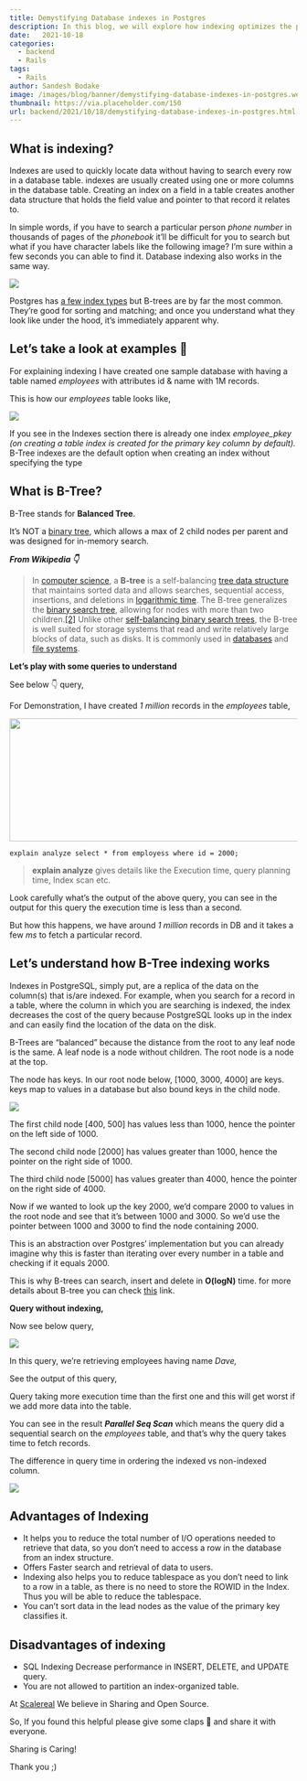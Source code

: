 ```yaml
---
title: Demystifying Database indexes in Postgres
description: In this blog, we will explore how indexing optimizes the performance of your database queries.
date:   2021-10-18
categories:
  - backend
  - Rails
tags:
  - Rails
author: Sandesh Bodake
image: /images/blog/banner/demystifying-database-indexes-in-postgres.webp
thumbnail: https://via.placeholder.com/150
url: backend/2021/10/18/demystifying-database-indexes-in-postgres.html
---
```




What is indexing?
-----------------

Indexes are used to quickly locate data without having to search every row in a database table. indexes are usually created using one or more columns in the database table. Creating an index on a field in a table creates another data structure that holds the field value and pointer to that record it relates to.

In simple words, if you have to search a particular person _phone number_ in thousands of pages of the _phonebook_ it’ll be difficult for you to search but what if you have character labels like the following image? I’m sure within a few seconds you can able to find it. Database indexing also works in the same way.

![](https://miro.medium.com/max/1400/1*LXOgZI9BWxY4Ni4uBELLgQ.png)

Postgres has [a few index types](https://www.postgresql.org/docs/9.1/indexes-types.html) but B-trees are by far the most common. They’re good for sorting and matching; and once you understand what they look like under the hood, it’s immediately apparent why.

Let’s take a look at examples 🧐
---------------------------------

For explaining indexing I have created one sample database with having a table named _employees_ with attributes id & name with 1M records.

This is how our _employees_ table looks like,

![](https://miro.medium.com/max/1400/1\*iSOWJ8SGbiXAiPcOQFa-0A.png)

If you see in the Indexes section there is already one index _employee\_pkey (on creating a table index is created for the primary key column by default)._ B-Tree indexes are the default option when creating an index without specifying the type

What is B-Tree?
----------------

B-Tree stands for **Balanced Tree**.

It’s NOT a [binary tree](https://en.wikipedia.org/wiki/Binary_tree), which allows a max of 2 child nodes per parent and was designed for in-memory search.

**_From Wikipedia 👇_**

> In [computer science](https://en.wikipedia.org/wiki/Computer_science), a **B-tree** is a self-balancing [tree data structure](https://en.wikipedia.org/wiki/Tree_data_structure) that maintains sorted data and allows searches, sequential access, insertions, and deletions in [logarithmic time](https://en.wikipedia.org/wiki/Logarithmic_time). The B-tree generalizes the [binary search tree](https://en.wikipedia.org/wiki/Binary_search_tree), allowing for nodes with more than two children.[\[2\]](https://en.wikipedia.org/wiki/B-tree#cite_note-FOOTNOTEComer1979-2) Unlike other [self-balancing binary search trees](https://en.wikipedia.org/wiki/Self-balancing_binary_search_tree), the B-tree is well suited for storage systems that read and write relatively large blocks of data, such as disks. It is commonly used in [databases](https://en.wikipedia.org/wiki/Database) and [file systems](https://en.wikipedia.org/wiki/File_system).

**Let’s play with some queries to understand**

See below 👇 query,

For Demonstration, I have created _1 million_ records in the _employees_ table,

<img alt="" class="t u v kb aj" src="https://miro.medium.com/max/1400/1\*XdofPBdieFkWGu-ih0HzXQ.png" width="700" height="215" srcSet="https://miro.medium.com/max/552/1\*XdofPBdieFkWGu-ih0HzXQ.png 276w, https://miro.medium.com/max/1104/1\*XdofPBdieFkWGu-ih0HzXQ.png 552w, https://miro.medium.com/max/1280/1\*XdofPBdieFkWGu-ih0HzXQ.png 640w, https://miro.medium.com/max/1400/1\*XdofPBdieFkWGu-ih0HzXQ.png 700w" sizes="700px" role="presentation"/>

```
explain analyze select * from employess where id = 2000;
```

> **explain analyze** gives details like the Execution time, query planning time, Index scan etc.

Look carefully what’s the output of the above query, you can see in the output for this query the execution time is less than a second.

But how this happens, we have around _1 million_ records in DB and it takes a few _ms_ to fetch a particular record.

Let’s understand how B-Tree indexing works
-------------------------------------------

Indexes in PostgreSQL, simply put, are a replica of the data on the column(s) that is/are indexed. For example, when you search for a record in a table, where the column in which you are searching is indexed, the index decreases the cost of the query because PostgreSQL looks up in the index and can easily find the location of the data on the disk.

B-Trees are “balanced” because the distance from the root to any leaf node is the same. A leaf node is a node without children. The root node is a node at the top.

The node has keys. In our root node below, \[1000, 3000, 4000\] are keys. keys map to values in a database but also bound keys in the child node.

![](https://miro.medium.com/max/1400/1\*6V5Mf4WYLFDq\_NNU0GMPfw.jpeg)

The first child node \[400, 500\] has values less than 1000, hence the pointer on the left side of 1000.

The second child node \[2000\] has values greater than 1000, hence the pointer on the right side of 1000.

The third child node \[5000\] has values greater than 4000, hence the pointer on the right side of 4000.

Now if we wanted to look up the key 2000, we’d compare 2000 to values in the root node and see that it’s between 1000 and 3000. So we’d use the pointer between 1000 and 3000 to find the node containing 2000.

This is an abstraction over Postgres’ implementation but you can already imagine why this is faster than iterating over every number in a table and checking if it equals 2000.

This is why B-trees can search, insert and delete in **O(logN)** time. for more details about B-tree you can check [this](https://www.cs.helsinki.fi/u/mluukkai/tirak2010/B-tree.pdf) link.

**Query without indexing,**

Now see below query,

![](https://miro.medium.com/max/1400/1\*OhMs66J9IrFU5kuQi85kOw.png)


In this query, we’re retrieving employees having name _Dave,_

See the output of this query,

Query taking more execution time than the first one and this will get worst if we add more data into the table.

You can see in the result **_Parallel Seq Scan_** which means the query did a sequential search on the _employees_ table, and that’s why the query takes time to fetch records.

The difference in query time in ordering the indexed vs non-indexed column.

![](https://miro.medium.com/max/1400/1\*0oW3faOYbHGEktQSaPbqEA.png)

Advantages of Indexing
----------------------

*   It helps you to reduce the total number of I/O operations needed to retrieve that data, so you don’t need to access a row in the database from an index structure.
*   Offers Faster search and retrieval of data to users.
*   Indexing also helps you to reduce tablespace as you don’t need to link to a row in a table, as there is no need to store the ROWID in the Index. Thus you will be able to reduce the tablespace.
*   You can’t sort data in the lead nodes as the value of the primary key classifies it.

Disadvantages of indexing
--------------------------

*   SQL Indexing Decrease performance in INSERT, DELETE, and UPDATE query.
*   You are not allowed to partition an index-organized table.

At [Scalereal](https://scalereal.com/) We believe in Sharing and Open Source.

So, If you found this helpful please give some claps 👏 and share it with everyone.

Sharing is Caring!

Thank you ;)
